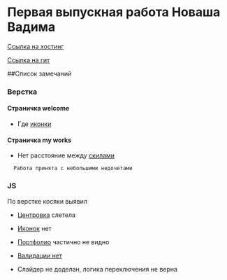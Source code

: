 # Первая выпускная работа Новаша Вадима 
[Ссылка на хостинг](http://novash.su)
 
[Ссылка на гит](https://github.com/stakeout/portfolio)

##Список замечаний
 
### Верстка
#### Страничка welcome
* Где [иконки](https://yadi.sk/i/gLhc1uSHwPwft)
#### Страничка my works

* Нет расстояние между [скилами](https://yadi.sk/i/iE2dEZfMwPwnV)

```
  Работа принята с небольшими недочетами
```  
  
### JS  
По верстке косяки выявил
* [Центровка](https://yadi.sk/i/wUiPaxzVwdZ9G) слетела
* [Иконок](https://yadi.sk/i/Vst-aewVwdZJF) нет     
* [Портфолио](https://yadi.sk/i/fLyPe6ZQwdZYw) частично не видно

* [Валидации нет](https://yadi.sk/i/d0d8GWZCwdZNT)
* Слайдер не доделан, логика переключения не верна

